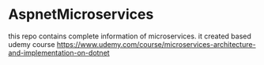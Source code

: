 # AspnetMicroservices
this repo contains complete information of microservices. it created based udemy course https://www.udemy.com/course/microservices-architecture-and-implementation-on-dotnet
